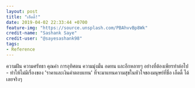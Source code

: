 ```yaml
---
layout: post
title: "เอ็ดดี้!"
date: 2019-04-02 22:33:44 +0700
feature-img: "https://source.unsplash.com/PBAhvvBp8Wk"
credit-name: "Sashank Saye"
credit-user: "@sayesashank98"
tags:
- Reference
---
```

ความฝัน ความศรัทธา คุณค่า การอุทิศตน ความมุ่งมั่น อดทน และอีกหลายๆ อย่างที่ต้องเพียรทำต่อไป - ทำให้ไม่มีเรื่องของ 'ราคาและเงินค่าตอบแทน' ที่จะมาแทนความสุขในหัวใจของมนุษย์ที่ชื่อ เอ็ดดี้ ได้เลยจริงๆ

